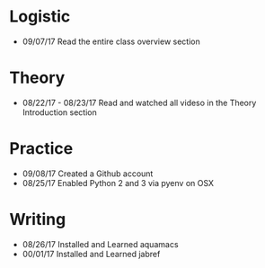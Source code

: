 # Logistic

* 09/07/17 Read the entire class overview section 

# Theory

* 08/22/17 - 08/23/17 Read and watched all videso in the Theory Introduction section

# Practice

* 09/08/17 Created a Github account
* 08/25/17 Enabled Python 2 and 3 via pyenv on OSX

# Writing

* 08/26/17 Installed and Learned aquamacs
* 00/01/17 Installed and Learned jabref
